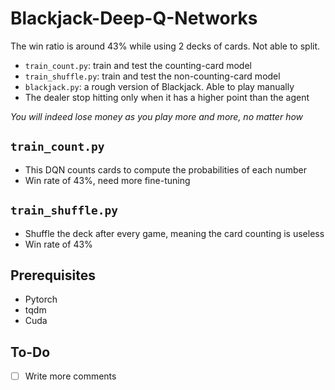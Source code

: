 # Blackjack-Deep-Q-Networks

The win ratio is around 43% while using 2 decks of cards. Not able to split.

- `train_count.py`: train and test the counting-card model
- `train_shuffle.py`: train and test the non-counting-card model
- `blackjack.py`: a rough version of Blackjack. Able to play manually
- The dealer stop hitting only when it has a higher point than the agent

*You will indeed lose money as you play more and more, no matter how*

## `train_count.py`
- This DQN counts cards to compute the probabilities of each number
- Win rate of 43%, need more fine-tuning

## `train_shuffle.py`
- Shuffle the deck after every game, meaning the card counting is useless
- Win rate of 43%

## Prerequisites
- Pytorch
- tqdm
- Cuda

## To-Do
- [ ] Write more comments
